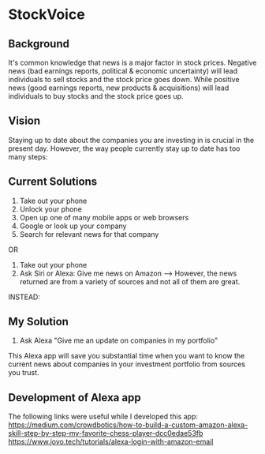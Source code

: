 # StockVoice

## Background

It's common knowledge that news is a major factor in stock prices. Negative news (bad earnings reports, political & economic uncertainty) will lead individuals to sell stocks and the stock price goes down. While positive news (good earnings reports, new products & acquisitions) will lead individuals to buy stocks and the stock price goes up.

## Vision

Staying up to date about the companies you are investing in is crucial in the present day. However, the way people currently stay up to date has too many steps:

## Current Solutions

1. Take out your phone
2. Unlock your phone
3. Open up one of many mobile apps or web browsers
4. Google or look up your company
5. Search for relevant news for that company

OR

1. Take out your phone
2. Ask Siri or Alexa: Give me news on Amazon
--> However, the news returned are from a variety of sources and not all of them are great.

INSTEAD:

## My Solution

1. Ask Alexa "Give me an update on companies in my portfolio"

This Alexa app will save you substantial time when you want to know the current news about companies in your investment portfolio from sources you trust.

## Development of Alexa app

The following links were useful while I developed this app:
https://medium.com/crowdbotics/how-to-build-a-custom-amazon-alexa-skill-step-by-step-my-favorite-chess-player-dcc0edae53fb
https://www.jovo.tech/tutorials/alexa-login-with-amazon-email

